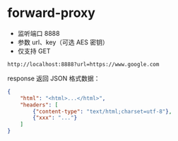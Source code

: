 # forward-proxy

* 监听端口 8888
* 参数 url、key（可选 AES 密钥）
* 仅支持 GET

```
http://localhost:8888?url=https://www.google.com
```

response 返回 JSON 格式数据：

```json
{
    "html": "<html>...</html>",
    "headers": [
        {"content-type": "text/html;charset=utf-8"},
        {"xxx": "..."}
    ]
}
```
